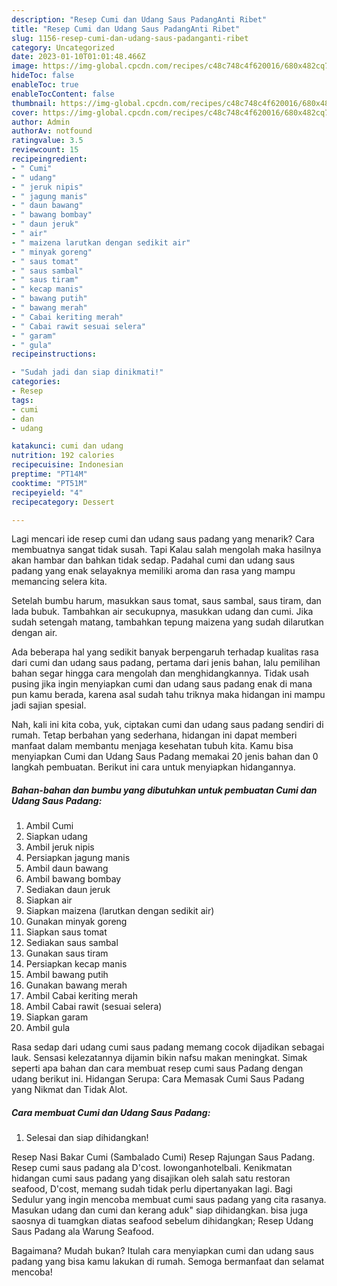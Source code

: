 ```yaml
---
description: "Resep Cumi dan Udang Saus PadangAnti Ribet"
title: "Resep Cumi dan Udang Saus PadangAnti Ribet"
slug: 1156-resep-cumi-dan-udang-saus-padanganti-ribet
category: Uncategorized
date: 2023-01-10T01:01:48.466Z
image: https://img-global.cpcdn.com/recipes/c48c748c4f620016/680x482cq70/cumi-dan-udang-saus-padang-foto-resep-utama.jpg
hideToc: false
enableToc: true
enableTocContent: false
thumbnail: https://img-global.cpcdn.com/recipes/c48c748c4f620016/680x482cq70/cumi-dan-udang-saus-padang-foto-resep-utama.jpg
cover: https://img-global.cpcdn.com/recipes/c48c748c4f620016/680x482cq70/cumi-dan-udang-saus-padang-foto-resep-utama.jpg
author: Admin
authorAv: notfound
ratingvalue: 3.5
reviewcount: 15
recipeingredient:
- " Cumi"
- " udang"
- " jeruk nipis"
- " jagung manis"
- " daun bawang"
- " bawang bombay"
- " daun jeruk"
- " air"
- " maizena larutkan dengan sedikit air"
- " minyak goreng"
- " saus tomat"
- " saus sambal"
- " saus tiram"
- " kecap manis"
- " bawang putih"
- " bawang merah"
- " Cabai keriting merah"
- " Cabai rawit sesuai selera"
- " garam"
- " gula"
recipeinstructions:

- "Sudah jadi dan siap dinikmati!"
categories:
- Resep
tags:
- cumi
- dan
- udang

katakunci: cumi dan udang 
nutrition: 192 calories
recipecuisine: Indonesian
preptime: "PT14M"
cooktime: "PT51M"
recipeyield: "4"
recipecategory: Dessert

---
```



Lagi mencari ide resep cumi dan udang saus padang yang menarik? Cara membuatnya sangat tidak susah. Tapi Kalau salah mengolah maka hasilnya akan hambar dan bahkan tidak sedap. Padahal cumi dan udang saus padang yang enak selayaknya memiliki aroma dan rasa yang mampu memancing selera kita.


Setelah bumbu harum, masukkan saus tomat, saus sambal, saus tiram, dan lada bubuk. Tambahkan air secukupnya, masukkan udang dan cumi. Jika sudah setengah matang, tambahkan tepung maizena yang sudah dilarutkan dengan air.

Ada beberapa hal yang sedikit banyak berpengaruh terhadap kualitas rasa dari cumi dan udang saus padang, pertama dari jenis bahan, lalu pemilihan bahan segar hingga cara mengolah dan menghidangkannya. Tidak usah pusing jika ingin menyiapkan cumi dan udang saus padang enak di mana pun kamu berada, karena asal sudah tahu triknya maka hidangan ini mampu jadi sajian spesial.


Nah, kali ini kita coba, yuk, ciptakan cumi dan udang saus padang sendiri di rumah. Tetap berbahan yang sederhana, hidangan ini dapat memberi manfaat dalam membantu menjaga kesehatan tubuh kita. Kamu bisa menyiapkan Cumi dan Udang Saus Padang memakai 20 jenis bahan dan 0 langkah pembuatan. Berikut ini cara untuk menyiapkan hidangannya.

<!--inarticleads1-->

##### Bahan-bahan dan bumbu yang dibutuhkan untuk pembuatan Cumi dan Udang Saus Padang:

1. Ambil  Cumi
1. Siapkan  udang
1. Ambil  jeruk nipis
1. Persiapkan  jagung manis
1. Ambil  daun bawang
1. Ambil  bawang bombay
1. Sediakan  daun jeruk
1. Siapkan  air
1. Siapkan  maizena (larutkan dengan sedikit air)
1. Gunakan  minyak goreng
1. Siapkan  saus tomat
1. Sediakan  saus sambal
1. Gunakan  saus tiram
1. Persiapkan  kecap manis
1. Ambil  bawang putih
1. Gunakan  bawang merah
1. Ambil  Cabai keriting merah
1. Ambil  Cabai rawit (sesuai selera)
1. Siapkan  garam
1. Ambil  gula


Rasa sedap dari udang cumi saus padang memang cocok dijadikan sebagai lauk. Sensasi kelezatannya dijamin bikin nafsu makan meningkat. Simak seperti apa bahan dan cara membuat resep cumi saus Padang dengan udang berikut ini. Hidangan Serupa: Cara Memasak Cumi Saus Padang yang Nikmat dan Tidak Alot. 

<!--inarticleads2-->

##### Cara membuat Cumi dan Udang Saus Padang:


1. Selesai dan siap dihidangkan!

Resep Nasi Bakar Cumi (Sambalado Cumi) Resep Rajungan Saus Padang. Resep cumi saus padang ala D&#39;cost. lowonganhotelbali. Kenikmatan hidangan cumi saus padang yang disajikan oleh salah satu restoran seafood, D&#39;cost, memang sudah tidak perlu dipertanyakan lagi. Bagi Sedulur yang ingin mencoba membuat cumi saus padang yang cita rasanya. Masukan udang dan cumi dan kerang aduk&#34; siap dihidangkan. bisa juga saosnya di tuamgkan diatas seafood sebelum dihidangkan; Resep Udang Saus Padang ala Warung Seafood. 

Bagaimana? Mudah bukan? Itulah cara menyiapkan cumi dan udang saus padang yang bisa kamu lakukan di rumah. Semoga bermanfaat dan selamat mencoba!
